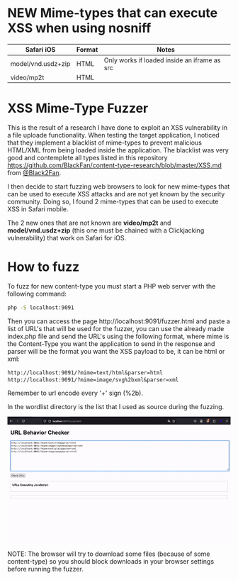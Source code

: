 # NEW Mime-types that can execute XSS when using nosniff

| Safari iOS | Format | Notes |
|-------------------------------|--------|-------|
| model/vnd.usdz+zip            | HTML   | Only works if loaded inside an iframe as src |
| video/mp2t                    | HTML   |

# XSS Mime-Type Fuzzer

This is the result of a research I have done to exploit an XSS vulnerability in a file uploade functionality. When testing the target application, I noticed that they implement a blacklist of mime-types to prevent malicious HTML/XML from being loaded inside the application.
The blacklist was very good and contemplete all types listed in this repository https://github.com/BlackFan/content-type-research/blob/master/XSS.md from [@Black2Fan](https://x.com/black2fan?lang=ja).

I then decide to start fuzzing web browsers to look for new mime-types that can be used to execute XSS attacks and are not yet known by the security community. Doing so, I found 2 mime-types that can be used to execute XSS in Safari mobile.

The 2 new ones that are not known are **video/mp2t** and **model/vnd.usdz+zip** (this one must be chained with a Clickjacking vulnerability) that work on Safari for iOS.

# How to fuzz

To fuzz for new content-type you must start a PHP web server with the following command:
```bash
php -S localhost:9091
```

Then you can access the page http://localhost:9091/fuzzer.html and paste a list of URL's that will be used for the fuzzer, you can use the already made index.php file and send the URL's using the following format, where mime is the Content-Type you want the application to send in the response and parser will be the format you want the XSS payload to be, it can be html or xml:

```
http://localhost:9091/?mime=text/html&parser=html
http://localhost:9091/?mime=image/svg%2bxml&parser=xml
```

Remember to url encode every '+' sign  (%2b).

In the wordlist directory is the list that I used as source during the fuzzing.

![Alt Text](fuzzer.gif)

NOTE: The browser will try to download some files (because of some content-type) so you should block downloads in your browser settings before running the fuzzer.

